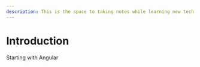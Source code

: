 ```yaml
---
description: This is the space to taking notes while learning new tech stuff.
---
```


# Introduction

Starting with Angular

